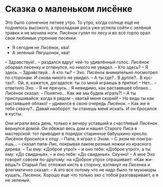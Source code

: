 Сказка о маленьком лисёнке
===============

Это было солнечное летнее утро. То утро, когда солнце ещё не поднялось высокого, а прохладная роса уже успела сойти с зелёной травки и не мочила ноги. Лисёнок гулял по лесу и во всё горло орал свои любимые утренние песенки.

- Я сегодня не Лисёнок, ква!
- А зеленый Лягушонок, ква!

– Здрав­ст­вуй!.. – раз­дал­ся вдруг чей-то удивлённый го­лос.
Лисёнок обор­вал пе­сен­ку и ог­ля­нул­ся, но ни­ко­го не увидел.
– Кто здесь?
– Я здесь.
– Здравствуй… А кто ты?
– Эхо.
Лисёнок вни­ма­тель­но по­смот­рел по сто­ро­нам. И сно­ва нико­го не уви­дел.
– А ты где?.. В ду­п­ле?.. В кус­тах?.. Ой, я, ка­жет­ся, догадался: ты со мной иг­ра­ешь в прят­ки!
– Нет… – от­ве­ти­ло Эхо. – Я не пря­чусь… Я не­ви­ди­мо, как рас­та­яв­шеё об­ла­ко…
Лисёнок сказал:
– Понятно… Как же мы бу­дем иг­рать?!
– А ты прислушивайся: когда я ря­дом – хва­тай ме­ня скорей!
– Но ведь ты как растаявшеё облако! – удивился в свою очередь Лисёнок. – Как же я тебя схвачу?.. Да­вай на­обо­рот: ты ста­нешь ме­ня искать.
И он бро­сил­ся в кус­ты.

Они иг­ра­ли весь день, только к ве­че­ру уставший и счастливый Лисёнок вер­нул­ся до­мой. Он обежал весь дом и нашел Старого Лиса в мастерской: тот приводил в порядок старинное бабушкино кресло. Лисёнок бросился к отцу.
– Па­па, я иг­рал с Эхом.
– С эхом не по­иг­ра­ешь… – сказал папа-Лис, покрывая лаком резные ножки из красного дерева. – Ты ему: «Доб­рое ут­ро!» – и оно те­бе: «Доб­рое утро!», а ты ему: «До сви­да­нья», – и оно те­бе: «До сви­да­нья». Скуч­но!
– А мое Эхо го­во­рит со­всем по-дру­го­му: на «Доб­рое ут­ро» спра­ши­ва­ет: «Как жи­вёшь?» 
Старый Лис отложил кисть в сторону, взглянул на Лисенка и флегматично сказал:
– А это все потому что не надо было те мухоморы кушать, Лисенок. Хорошо еще что только эхо с тобой разговаривает, а я не зеленый.
